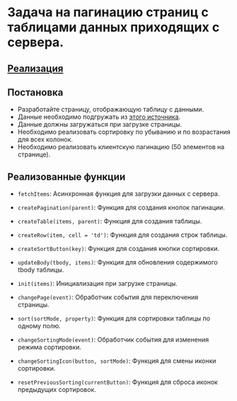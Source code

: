 # Задача на пагинацию страниц с таблицами данных приходящих с сервера.
## [Реализация](./index.js)

## Постановка
- Разработайте страницу, отображающую таблицу с данными. 
- Данные необходимо подгружать из [этого источника](http://www.filltext.com/?rows=1000&fname=%7BfirstName%7D&lname=%7BlastName%7D&tel=%7Bphone%7Cformat%7D&address=%7BstreetAddress%7D&city=%7Bcity%7D&state=%7BusState%7Cabbr%7D&zip=%7Bzip%7D&pretty=true).
- Данные должны загружаться при загрузке страницы.
- Необходимо реализовать сортировку по убыванию и по возрастания для всех колонок.
- Необходимо реализовать клиентскую пагинацию (50 элементов на странице).


## Реализованные функции

- `fetchItems`: Асинхронная функция для загрузки данных с сервера.


- `createPagination(parent)`: Функция для создания кнопок пагинации.


- `createTable(items, parent)`: Функция для создания таблицы.


- `createRow(item, cell = 'td')`: Функция для создания строк таблицы.


- `createSortButton(key)`: Функция для создания кнопки сортировки.


- `updateBody(tbody, items)`: Функция для обновления содержимого tbody таблицы.


- `init(items)`: Инициализация при загрузке страницы.


- `changePage(event)`: Обработчик события для переключения страницы.


- `sort(sortMode, property)`: Функция для сортировки таблицы по одному полю.


- `changeSortingMode(event)`: Обработчик события для изменения режима сортировки.


- `changeSortingIcon(button, sortMode)`: Функция для смены иконки сортировки.


- `resetPreviousSorting(currentButton)`: Функция для сброса иконок предыдущих сортировок.